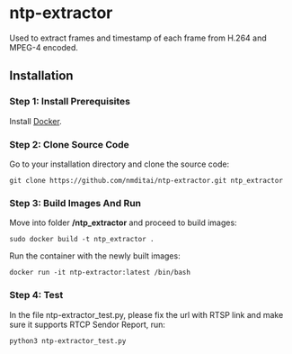 # ntp-extractor
Used to extract frames and timestamp of each frame from H.264 and MPEG-4 encoded.


## Installation

### Step 1: Install Prerequisites

Install [Docker](https://docs.docker.com/).

### Step 2: Clone Source Code

Go to your installation directory and clone the source code:
```
git clone https://github.com/nmditai/ntp-extractor.git ntp_extractor
```

### Step 3: Build Images And Run

Move into folder **/ntp_extractor**  and proceed to build images:
```
sudo docker build -t ntp_extractor .
```
Run the container with the newly built images:
```
docker run -it ntp-extractor:latest /bin/bash
```


### Step 4: Test

In the file ntp-extractor_test.py, please fix the url with RTSP link and make sure it supports RTCP Sendor Report, run:
```
python3 ntp-extractor_test.py
```
